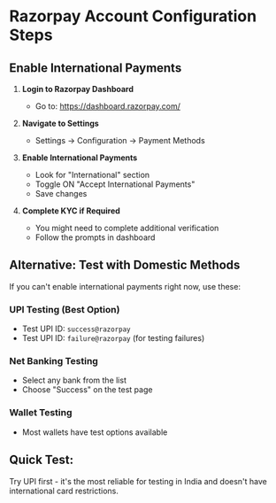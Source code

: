 # Razorpay Account Configuration Steps

## Enable International Payments

1. **Login to Razorpay Dashboard**
   - Go to: https://dashboard.razorpay.com/

2. **Navigate to Settings**
   - Settings → Configuration → Payment Methods

3. **Enable International Payments**
   - Look for "International" section
   - Toggle ON "Accept International Payments"
   - Save changes

4. **Complete KYC if Required**
   - You might need to complete additional verification
   - Follow the prompts in dashboard

## Alternative: Test with Domestic Methods

If you can't enable international payments right now, use these:

### UPI Testing (Best Option)
- Test UPI ID: `success@razorpay`
- Test UPI ID: `failure@razorpay` (for testing failures)

### Net Banking Testing
- Select any bank from the list
- Choose "Success" on the test page

### Wallet Testing
- Most wallets have test options available

## Quick Test:
Try UPI first - it's the most reliable for testing in India and doesn't have international card restrictions.
